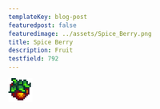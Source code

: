 ```yaml
---
templateKey: blog-post
featuredpost: false
featuredimage: ../assets/Spice_Berry.png
title: Spice Berry
description: Fruit
testfield: 792
---
```

![Spice Berry](../assets/Spice_Berry.png)